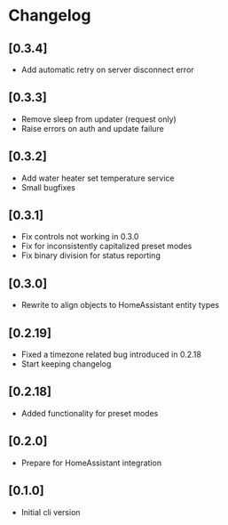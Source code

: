 # Changelog

## [0.3.4]
- Add automatic retry on server disconnect error

## [0.3.3]
- Remove sleep from updater (request only)
- Raise errors on auth and update failure

## [0.3.2]
- Add water heater set temperature service
- Small bugfixes

## [0.3.1]
- Fix controls not working in 0.3.0
- Fix for inconsistently capitalized preset modes
- Fix binary division for status reporting

## [0.3.0]
- Rewrite to align objects to HomeAssistant entity types

## [0.2.19]
- Fixed a timezone related bug introduced in 0.2.18
- Start keeping changelog

## [0.2.18]
- Added functionality for preset modes

## [0.2.0]
- Prepare for HomeAssistant integration

## [0.1.0]
- Initial cli version
